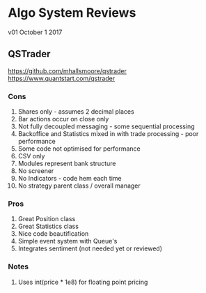 # Algo System Reviews
v01
October 1 2017


## QSTrader
https://github.com/mhallsmoore/qstrader
https://www.quantstart.com/qstrader

### Cons
1. Shares only - assumes 2 decimal places
2. Bar actions occur on close only
2. Not fully decoupled messaging - some sequential processing
3. Backoffice and Statistics mixed in with trade processing - poor performance
4. Some code not optimised for performance
5. CSV only
6. Modules represent bank structure
7. No screener
8. No Indicators - code hem each time
9. No strategy parent class / overall manager

### Pros
1. Great Position class
2. Great Statistics class
3. Nice code beautification
4. Simple event system with Queue's
5. Integrates sentiment (not needed yet or reviewed)

### Notes
1. Uses int(price * 1e8) for floating point pricing
